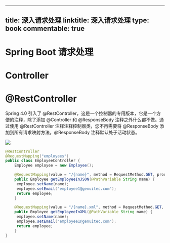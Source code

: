 
---
title: 深入请求处理
linktitle: 深入请求处理
type: book
commentable: true
---

# Spring Boot 请求处理

# Controller

# @RestController

Spring 4.0 引入了 @RestController，这是一个控制器的专用版本，它是一个方便的注释，除了添加 @Controller 和 @ResponseBody 注释之外什么都不做。通过使用 @RestController 注释注释控制器类，您不再需要将 @ResponseBody 添加到所有请求映射方法。@ResponseBody 注释默认处于活动状态。

![](https://resources.cloud.genuitec.com/wp-content/uploads/2015/09/4.x-diagram.png)

```java
@RestController
@RequestMapping("employees")
public class EmployeeController {
    Employee employee = new Employee();

    @RequestMapping(value = "/{name}", method = RequestMethod.GET, produces = "application/json")
    public Employee getEmployeeInJSON(@PathVariable String name) {
   	 employee.setName(name);
   	 employee.setEmail("employee1@genuitec.com");
   	 return employee;
    }

    @RequestMapping(value = "/{name}.xml", method = RequestMethod.GET, produces = "application/xml")
    public Employee getEmployeeInXML(@PathVariable String name) {
   	 employee.setName(name);
   	 employee.setEmail("employee1@genuitec.com");
   	 return employee;
    }
}
```

    